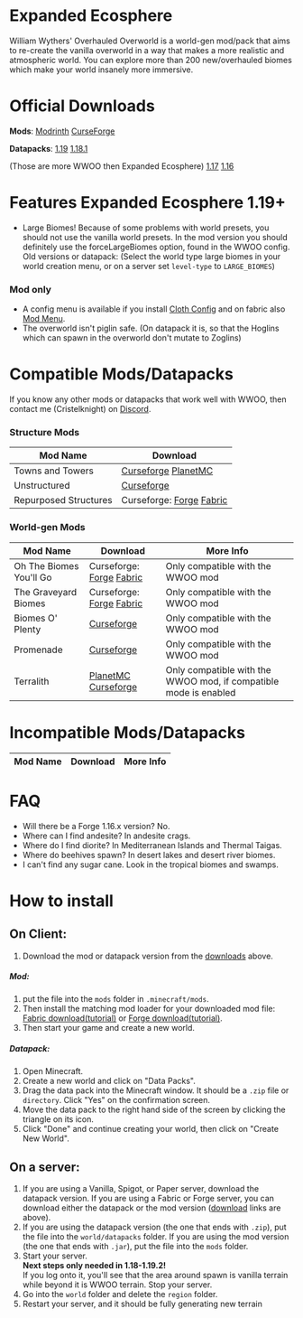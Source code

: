# Expanded Ecosphere

William Wythers' Overhauled Overworld is a world-gen mod/pack that aims to re-create the vanilla overworld in a way that makes a more realistic and atmospheric world. You can explore more than 200 new/overhauled biomes which make your world insanely more immersive.

# Official Downloads
**Mods**:
[Modrinth](https://modrinth.com/mod/expanded-ecosphere)
[CurseForge](https://www.curseforge.com/minecraft/mc-mods/expanded-ecosphere) 

**Datapacks**:
[1.19](https://www.planetminecraft.com/data-pack/william-wythers-overhauled-overworld/)
[1.18.1](https://www.planetminecraft.com/data-pack/william-wythers-overhauled-overworld-for-1-18-1/)

(Those are more WWOO then Expanded Ecosphere)
[1.17](https://www.planetminecraft.com/data-pack/william-wythers-overhauled-overworld-legacy-for-1-17/) 
[1.16](https://www.planetminecraft.com/data-pack/william-wythers-overhauled-overworld-1-17-snapshots-edition/)


# Features Expanded Ecosphere 1.19+
- Large Biomes! Because of some problems with world presets, you should not use the vanilla world presets. In the mod version you should definitely use the forceLargeBiomes option, found in the WWOO config.
Old versions or datapack: (Select the world type large biomes in your world creation menu, or on a server set `level-type` to `LARGE_BIOMES`)

### Mod only
- A config menu is available if you install [Cloth Config](https://www.curseforge.com/minecraft/mc-mods/cloth-config) and on fabric also [Mod Menu](https://www.curseforge.com/minecraft/mc-mods/modmenu).
- The overworld isn't piglin safe. (On datapack it is, so that the Hoglins which can spawn in the overworld don't mutate to Zoglins)

# Compatible Mods/Datapacks
If you know any other mods or datapacks that work well with WWOO, then contact me (Cristelknight) on [Discord](https://discord.gg/yJng7sC44x).

### Structure Mods
| Mod Name  | Download |
| ------------- | ------------- |
| Towns and Towers  |  [Curseforge](https://www.curseforge.com/minecraft/mc-mods/towns-and-towers-structure-add-on) [PlanetMC](https://www.planetminecraft.com/data-pack/towns-amp-towers-structure-overhaul/)  |
| Unstructured  | [Curseforge](https://www.curseforge.com/minecraft/mc-mods/unstructured)  |
| Repurposed Structures  | Curseforge: [Forge](https://www.curseforge.com/minecraft/mc-mods/repurposed-structures) [Fabric](https://www.curseforge.com/minecraft/mc-mods/repurposed-structures-fabric)  |

### World-gen Mods
| Mod Name  | Download | More Info |
| ------------- | ------------- | ------------- |
| Oh The Biomes You'll Go  | Curseforge: [Forge](https://www.curseforge.com/minecraft/mc-mods/oh-the-biomes-youll-go) [Fabric](https://www.curseforge.com/minecraft/mc-mods/oh-the-biomes-youll-go-fabric)  | Only compatible with the WWOO mod |
| The Graveyard Biomes | Curseforge: [Forge](https://www.curseforge.com/minecraft/mc-mods/the-graveyard-biomes-forge) [Fabric](https://www.curseforge.com/minecraft/mc-mods/the-graveyard-biomes-fabric) | Only compatible with the WWOO mod |
| Biomes O' Plenty  | [Curseforge](https://www.curseforge.com/minecraft/mc-mods/biomes-o-plenty)  | Only compatible with the WWOO mod |
| Promenade  | [Curseforge](https://www.curseforge.com/minecraft/mc-mods/promenade)  | Only compatible with the WWOO mod |
| Terralith  | [PlanetMC](https://www.planetminecraft.com/data-pack/terralith-overworld-evolved-100-biomes-caves-and-more/) [Curseforge](https://www.curseforge.com/minecraft/mc-mods/terralith)  | Only compatible with the WWOO mod, if compatible mode is enabled |

# Incompatible Mods/Datapacks
| Mod Name  | Download | More Info |
| ------------- | ------------- | ------------- |

# FAQ
- Will there be a Forge 1.16.x version? No.
- Where can I find andesite? In andesite crags.
- Where do I find diorite? In Mediterranean Islands and Thermal Taigas.
- Where do beehives spawn? In desert lakes and desert river biomes.
- I can't find any sugar cane. Look in the tropical biomes and swamps.

# How to install
## On Client:
1. Download the mod or datapack version from the [downloads](#official-downloads) above.
##### Mod:
1. put the file into the `mods` folder in `.minecraft/mods`. 
2. Then install the matching mod loader for your downloaded mod file: [Fabric download](https://fabricmc.net/use/installer/)[(tutorial)](https://fabricmc.net/wiki/player:tutorials:install_mcl:windows) or [Forge download](https://files.minecraftforge.net/net/minecraftforge/forge/)[(tutorial)](https://www.youtube.com/watch?v=fMKwJ97ri90).
3. Then start your game and create a new world.

##### Datapack: 
1. Open Minecraft.
2. Create a new world and click on "Data Packs".
3. Drag the data pack into the Minecraft window. It should be a `.zip` file or `directory`.
Click "Yes" on the confirmation screen.
4. Move the data pack to the right hand side of the screen by clicking the triangle on its icon.
5. Click "Done" and continue creating your world, then click on "Create New World".

## On a server:
1. If you are using a Vanilla, Spigot, or Paper server, download the datapack version. If you are using a Fabric or Forge server, you can download either the datapack or the mod version ([download](#official-downloads) links are above).
2. If you are using the datapack version (the one that ends with `.zip`), put the file into the `world/datapacks` folder. If you are using the mod version (the one that ends with `.jar`), put the file into the `mods` folder.
3. Start your server.<br>**Next steps only needed in 1.18-1.19.2!**<br>If you log onto it, you'll see that the area around spawn is vanilla terrain while beyond it is WWOO terrain. Stop your server.
4. Go into the `world` folder and delete the `region` folder.
5. Restart your server, and it should be fully generating new terrain
